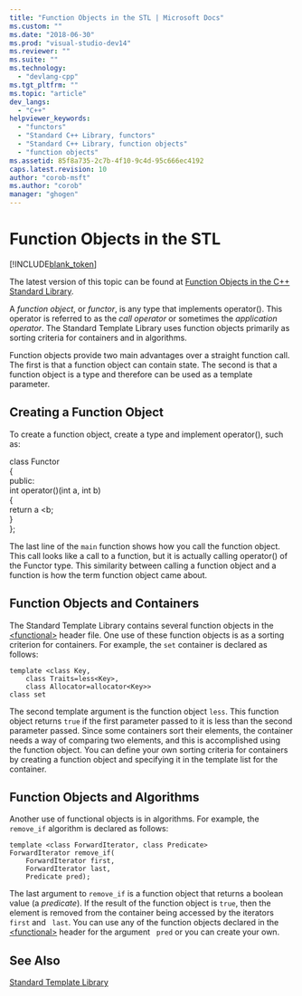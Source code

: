```yaml
---
title: "Function Objects in the STL | Microsoft Docs"
ms.custom: ""
ms.date: "2018-06-30"
ms.prod: "visual-studio-dev14"
ms.reviewer: ""
ms.suite: ""
ms.technology: 
  - "devlang-cpp"
ms.tgt_pltfrm: ""
ms.topic: "article"
dev_langs: 
  - "C++"
helpviewer_keywords: 
  - "functors"
  - "Standard C++ Library, functors"
  - "Standard C++ Library, function objects"
  - "function objects"
ms.assetid: 85f8a735-2c7b-4f10-9c4d-95c666ec4192
caps.latest.revision: 10
author: "corob-msft"
ms.author: "corob"
manager: "ghogen"
---
```

# Function Objects in the STL
[!INCLUDE[blank_token](../includes/blank-token.md)]

The latest version of this topic can be found at [Function Objects in the C++ Standard Library](https://docs.microsoft.com/cpp/standard-library/function-objects-in-the-stl).  
  
A *function object*, or *functor*, is any type that implements operator(). This operator is referred to as the *call operator* or sometimes the *application operator*. The Standard Template Library uses function objects primarily as sorting criteria for containers and in algorithms.  
  
 Function objects provide two main advantages over a straight function call. The first is that a function object can contain state. The second is that a function object is a type and therefore can be used as a template parameter.  
  
## Creating a Function Object  
 To create a function object, create a type and implement operator(), such as:  
  
class Functor  
   {  
   public:  
   int operator()(int a, int b)  
   {  
   return a <b;  
   }  
   };  
  
 The last line of the `main` function shows how you call the function object. This call looks like a call to a function, but it is actually calling operator() of the Functor type. This similarity between calling a function object and a function is how the term function object came about.  
  
## Function Objects and Containers  
 The Standard Template Library contains several function objects in the [\<functional>](../standard-library/functional.md) header file. One use of these function objects is as a sorting criterion for containers. For example, the `set` container is declared as follows:  
  
```  
template <class Key,  
    class Traits=less<Key>,  
    class Allocator=allocator<Key>>  
class set  
```  
  
 The second template argument is the function object `less`. This function object returns `true` if the first parameter passed to it is less than the second parameter passed. Since some containers sort their elements, the container needs a way of comparing two elements, and this is accomplished using the function object. You can define your own sorting criteria for containers by creating a function object and specifying it in the template list for the container.  
  
## Function Objects and Algorithms  
 Another use of functional objects is in algorithms. For example, the `remove_if` algorithm is declared as follows:  
  
```  
template <class ForwardIterator, class Predicate>  
ForwardIterator remove_if(
    ForwardIterator first,  
    ForwardIterator last,  
    Predicate pred);
```  
  
 The last argument to `remove_if` is a function object that returns a boolean value (a *predicate*). If the result of the function object is `true`, then the element is removed from the container being accessed by the iterators ` first` and ` last`. You can use any of the function objects declared in the [\<functional>](../standard-library/functional.md) header for the argument ` pred` or you can create your own.  
  
## See Also  
 [Standard Template Library](../misc/standard-template-library.md)





